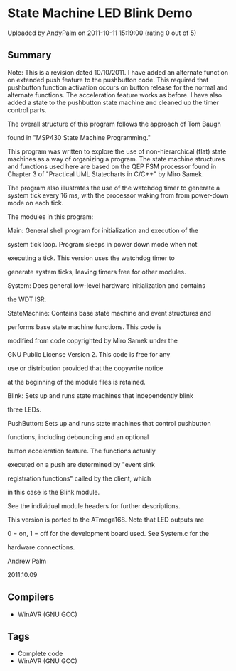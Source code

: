 # State Machine LED Blink Demo

Uploaded by AndyPalm on 2011-10-11 15:19:00 (rating 0 out of 5)

## Summary

Note: This is a revision dated 10/10/2011. I have added an alternate function on extended push feature to the pushbutton code. This required that pushbutton function activation occurs on button release for the normal and alternate functions. The acceleration feature works as before. I have also added a state to the pushbutton state machine and cleaned up the timer control parts.


The overall structure of this program follows the approach of Tom Baugh  

found in "MSP430 State Machine Programming."


This program was written to explore the use of non-hierarchical (flat) state machines as a way of organizing a program. The state machine structures and functions used here are based on the QEP FSM processor found in Chapter 3 of "Practical UML Statecharts in C/C++" by Miro Samek. 


The program also illustrates the use of the watchdog timer to generate a system tick every 16 ms, with the processor waking from from power-down mode on each tick.


The modules in this program:


 Main: General shell program for initialization and execution of the  

 system tick loop. Program sleeps in power down mode when not  

 executing a tick. This version uses the watchdog timer to  

 generate system ticks, leaving timers free for other modules.


 System: Does general low-level hardware initialization and contains  

 the WDT ISR.


 StateMachine: Contains base state machine and event structures and  

 performs base state machine functions. This code is  

 modified from code copyrighted by Miro Samek under the  

 GNU Public License Version 2. This code is free for any  

 use or distribution provided that the copywrite notice  

 at the beginning of the module files is retained.


 Blink: Sets up and runs state machines that independently blink  

 three LEDs.


 PushButton: Sets up and runs state machines that control pushbutton  

 functions, including debouncing and an optional  

 button acceleration feature. The functions actually  

 executed on a push are determined by "event sink  

 registration functions" called by the client, which  

 in this case is the Blink module.


See the individual module headers for further descriptions.


This version is ported to the ATmega168. Note that LED outputs are  

0 = on, 1 = off for the development board used. See System.c for the  

hardware connections.


Andrew Palm  

2011.10.09

## Compilers

- WinAVR (GNU GCC)

## Tags

- Complete code
- WinAVR (GNU GCC)
